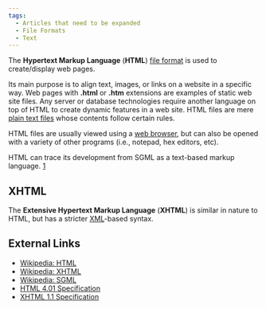 ```yaml
---
tags:
  - Articles that need to be expanded
  - File Formats
  - Text
---
```

The **Hypertext Markup Language** (**HTML**) [file format](file_formats.md) is
used to create/display web pages.

Its main purpose is to align text, images, or links on a website in a
specific way. Web pages with **.html** or **.htm** extensions are
examples of static web site files. Any server or database technologies
require another language on top of HTML to create dynamic features in a
web site. HTML files are mere [plain text files](txt.md) whose
contents follow certain rules.

HTML files are usually viewed using a [web browser](web_browser.md), but can
also be opened with a variety of other programs (i.e., notepad, hex editors,
etc).

HTML can trace its development from SGML as a text-based markup language.
[1](http://en.wikipedia.org/wiki/SGML)

## XHTML

The **Extensive Hypertext Markup Language** (**XHTML**) is similar in
nature to HTML, but has a stricter [XML](xml.md)-based syntax.

## External Links

* [Wikipedia: HTML](http://en.wikipedia.org/wiki/Html)
* [Wikipedia: XHTML](http://en.wikipedia.org/wiki/Xhtml)
* [Wikipedia: SGML](http://en.wikipedia.org/wiki/SGML)
* [HTML 4.01 Specification](http://www.w3.org/TR/html401/)
* [XHTML 1.1 Specification](http://www.w3.org/TR/xhtml11/)
